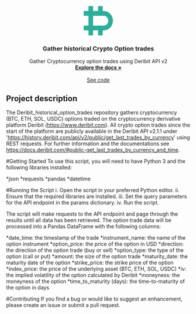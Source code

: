 <a name="readme-top"></a>
<br />
<div align="center">
  <a href="https://github.com/BarendPotijk/Deribit_historical_option_trades/">
    <img src="deribit.png" alt="Logo" width="80" height="80">
  </a>

<h3 align="center">Gather historical Crypto Option trades</h3>

  <p align="center">
    Gather Cryptocurrency option trades using Deribit API v2
    <br />
    <a href="https://github.com/BarendPotijk/Deribit_historical_option_trades/"><strong>Explore the docs »</strong></a>
    <br />
    <br />
    <a href="https://github.com/BarendPotijk/Deribit_historical_option_trades/tree/main/Jupyter%20Notebook.ipynb">See code </a>
  </p>
</div>

## Project description
The Deribit_historical_option_trades repository gathers cryptocurrency (BTC, ETH, SOL, USDC) options traded on the cryptocurrency derivative platform Deribit (https://www.deribit.com). 
All crypto option trades since the start of the platform are publicly available in the Deribit API v2.1.1 under 'https://history.deribit.com/api/v2/public/get_last_trades_by_currency' using REST requests. 
For further information and the documentations see https://docs.deribit.com/#public-get_last_trades_by_currency_and_time. 

#Getting Started
To use this script, you will need to have Python 3 and the following libraries installed:

*json
*requests
*pandas
*datetime

#Running the Script
i. Open the script in your preferred Python editor.
ii. Ensure that the required libraries are installed.
iii. Set the query parameters for the API endpoint in the params dictionary.
iv. Run the script.

The script will make requests to the API endpoint and page through the results until all data has been retrieved. The option trade data will be processed into a Pandas DataFrame with the following columns:

*date_time: the timestamp of the trade
*instrument_name: the name of the option instrument
*option_price: the price of the option in USD
*direction: the direction of the option trade (buy or sell)
*option_type: the type of the option (call or put)
*amount: the size of the option trade
*maturity_date: the maturity date of the option
*strike_price: the strike price of the option
*index_price: the price of the underlying asset (BTC, ETH, SOL, USDC)
*iv: the implied volatility of the option calculated by Deribit 
*moneyness: the moneyness of the option
*time_to_maturity (days): the time-to-maturity of the option in days

#Contributing
If you find a bug or would like to suggest an enhancement, please create an issue or submit a pull request.
